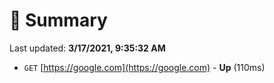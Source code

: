 # 📖 Summary
Last updated: **3/17/2021, 9:35:32 AM**

- `GET` [https://google.com](https://google.com) - **Up** (110ms)
